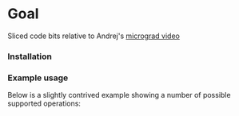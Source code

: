 # Goal

Sliced code bits relative to Andrej's [micrograd video](https://www.youtube.com/watch?v=VMj-3S1tku0)

### Installation



### Example usage

Below is a slightly contrived example showing a number of possible supported operations: